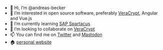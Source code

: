 - 👋 Hi, I’m @andreas-becker
- 👀 I’m interested in open source software, preferably [VeraCrypt](https://github.com/veracrypt/VeraCrypt), Angular and Vue.js
- 🌱 I’m currently learning [SAP Spartacus](https://github.com/SAP/spartacus)
- 💞️ I’m looking to collaborate on [VeraCrypt](https://github.com/veracrypt/VeraCrypt)
- 📫 You can find me on [Twitter](https://twitter.com/andreasbecker) and [Mastodon](https://chaos.social/@andreasbecker)
- 🏠 [personal website](http://andreasbecker.de/?ref=github-readme)

<!---
andreas-becker/andreas-becker is a ✨ special ✨ repository because its `README.md` (this file) appears on your GitHub profile.
You can click the Preview link to take a look at your changes.
--->
